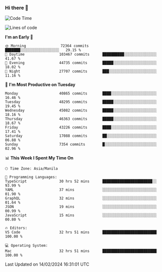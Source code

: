### Hi there 👋

<!--START_SECTION:waka-->
![Code Time](http://img.shields.io/badge/Code%20Time-4%2C874%20hrs%2036%20mins-blue)

![Lines of code](https://img.shields.io/badge/From%20Hello%20World%20I%27ve%20Written-110.5%20million%20lines%20of%20code-blue)

**I'm an Early 🐤** 

```text
🌞 Morning                72364 commits       ███████░░░░░░░░░░░░░░░░░░   29.15 % 
🌆 Daytime                103467 commits      ██████████░░░░░░░░░░░░░░░   41.67 % 
🌃 Evening                44735 commits       █████░░░░░░░░░░░░░░░░░░░░   18.02 % 
🌙 Night                  27707 commits       ███░░░░░░░░░░░░░░░░░░░░░░   11.16 % 
```
📅 **I'm Most Productive on Tuesday** 

```text
Monday                   40865 commits       ████░░░░░░░░░░░░░░░░░░░░░   16.46 % 
Tuesday                  48295 commits       █████░░░░░░░░░░░░░░░░░░░░   19.45 % 
Wednesday                45082 commits       █████░░░░░░░░░░░░░░░░░░░░   18.16 % 
Thursday                 46363 commits       █████░░░░░░░░░░░░░░░░░░░░   18.67 % 
Friday                   43226 commits       ████░░░░░░░░░░░░░░░░░░░░░   17.41 % 
Saturday                 17088 commits       ██░░░░░░░░░░░░░░░░░░░░░░░   06.88 % 
Sunday                   7354 commits        █░░░░░░░░░░░░░░░░░░░░░░░░   02.96 % 
```


📊 **This Week I Spent My Time On** 

```text
🕑︎ Time Zone: Asia/Manila

💬 Programming Languages: 
TypeScript               30 hrs 52 mins      ███████████████████████░░   93.99 % 
YAML                     37 mins             ░░░░░░░░░░░░░░░░░░░░░░░░░   01.90 % 
GraphQL                  32 mins             ░░░░░░░░░░░░░░░░░░░░░░░░░   01.64 % 
JSON                     19 mins             ░░░░░░░░░░░░░░░░░░░░░░░░░   00.99 % 
JavaScript               15 mins             ░░░░░░░░░░░░░░░░░░░░░░░░░   00.80 % 

🔥 Editors: 
VS Code                  32 hrs 51 mins      █████████████████████████   100.00 % 

💻 Operating System: 
Mac                      32 hrs 51 mins      █████████████████████████   100.00 % 
```


 Last Updated on 14/02/2024 16:31:01 UTC
<!--END_SECTION:waka-->


<!--
**rad182/rad182** is a ✨ _special_ ✨ repository because its `README.md` (this file) appears on your GitHub profile.

Here are some ideas to get you started:

- 🔭 I’m currently working on ...
- 🌱 I’m currently learning ...
- 👯 I’m looking to collaborate on ...
- 🤔 I’m looking for help with ...
- 💬 Ask me about ...
- 📫 How to reach me: ...
- 😄 Pronouns: ...
- ⚡ Fun fact: ...
-->
